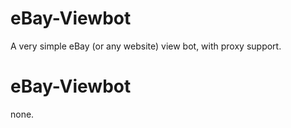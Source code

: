 # eBay-Viewbot
A very simple eBay (or any website) view bot, with proxy support.

# eBay-Viewbot
none.
